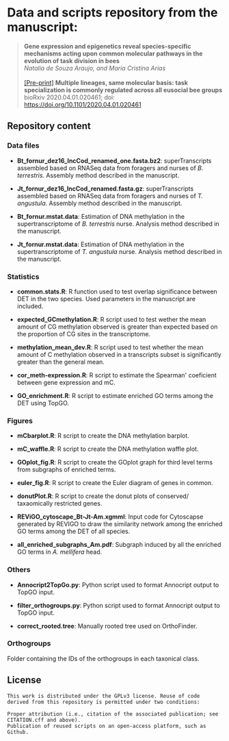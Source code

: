 # Data and scripts repository from the manuscript:
> **Gene expression and epigenetics reveal species-specific mechanisms acting upon common molecular pathways in the evolution of task division in bees**<br />
*Natalia de Souza Araujo, and Maria Cristina Arias*<br />
\
> <a href="https://www.biorxiv.org/content/10.1101/2020.04.01.020461v1" title="Pre-print">[Pre-print]</a> **Multiple lineages, same molecular basis: task specialization is commonly regulated across all eusocial bee groups** bioRxiv 2020.04.01.020461; doi: https://doi.org/10.1101/2020.04.01.020461 


## Repository content

### Data files
- **Bt_fornur_dez16_lncCod_renamed_one.fasta.bz2**: superTranscripts assembled based on RNASeq data from foragers and nurses of *B. terrestris*. Assembly method described in the manuscript.

- **Jt_fornur_dez16_lncCod_renamed.fasta.gz**: superTranscripts assembled based on RNASeq data from foragers and nurses of *T. angustula*. Assembly method described in the manuscript.

- **Bt_fornur.mstat.data**: Estimation of DNA methylation in the supertranscriptome of *B. terrestris* nurse. Analysis method described in the manuscript.

- **Jt_fornur.mstat.data**: Estimation of DNA methylation in the supertranscriptome of *T. angustula* nurse. Analysis method described in the manuscript.

 
### Statistics
- **common.stats.R**: R function used to test overlap significance between DET in the two species. Used parameters in the manuscript are included.

- **expected_GCmethylation.R**: R script used to test wether the mean amount of CG methylation observed is greater than expected based on the proportion of CG sites in the transcriptome.

- **methylation_mean_dev.R**: R script used to test whether the mean amount of C methylation observed in a transcripts subset is significantly greater than the general mean.

- **cor_meth-expression.R**: R script to estimate the Spearman' coeficient between gene expression and mC.

- **GO_enrichment.R**: R script to estimate enriched GO terms among the DET using TopGO.


### Figures
- **mCbarplot.R**: R script to create the DNA methylation barplot.

- **mC_waffle.R**: R script to create the DNA methylation waffle plot.

- **GOplot_fig.R**: R script to create the GOplot graph for third level terms from subgraphs of enriched terms.

- **euler_fig.R**: R script to create the Euler diagram of genes in common.

- **donutPlot.R**: R script to create the donut plots of conserved/ taxaomically restricted genes.

- **REViGO_cytoscape_Bt-Jt-Am.xgmml**: Input code for Cytoscapse generated by REVIGO to draw the similarity network among the enriched GO terms among the DET of all species.

- **all_enriched_subgraphs_Am.pdf**: Subgraph induced by all the enriched GO terms in *A. mellifera* head.


### Others
- **Annocript2TopGo.py**: Python script used to format Annocript output to TopGO input.

- **filter_orthogroups.py**: Python script used to format Annocript output to TopGO input.

- **correct_rooted.tree**: Manually rooted tree used on OrthoFinder.

### Orthogroups
Folder containing the IDs of the orthogroups in each taxonical class.



## License
```
This work is distributed under the GPLv3 license. Reuse of code derived from this repository is permitted under two conditions:

Proper attribution (i.e., citation of the associated publication; see CITATION.cff and above).
Publication of reused scripts on an open-access platform, such as Github.
```



